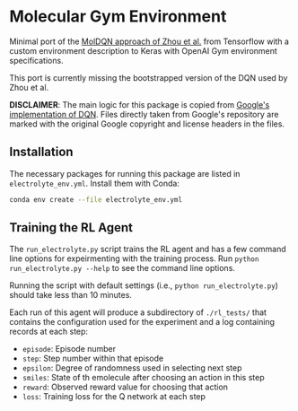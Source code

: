 # Molecular Gym Environment

Minimal port of the [MolDQN approach of Zhou et al.](http://www.nature.com/articles/s41598-019-47148-x) from Tensorflow with a custom environment description to Keras with OpenAI Gym environment specifications.

This port is currently missing the bootstrapped version of the DQN used by Zhou et al.

**DISCLAIMER**: The main logic for this package is copied from [Google's implementation of DQN](https://github.com/google-research/google-research/blob/master/mol_dqn/chemgraph/dqn/molecules.py). 
Files directly taken from Google's repository are marked with the original Google copyright and license headers in the files.

## Installation

The necessary packages for running this package are listed in `electrolyte_env.yml`.
Install them with Conda:

```bash
conda env create --file electrolyte_env.yml
```

## Training the RL Agent

The `run_electrolyte.py` script trains the RL agent and has a few command line options for expeirmenting with the training process.
Run `python run_electrolyte.py --help` to see the command line options.

Running the script with default settings (i.e., `python run_electrolyte.py`) should take less than 10 minutes.

Each run of this agent will produce a subdirectory of `./rl_tests/` that contains the configuration used for the experiment
and a log containing records at each step:

- `episode`: Episode number
- `step`: Step number within that episode
- `epsilon`: Degree of randomness used in selecting next step
- `smiles`: State of th emolecule after choosing an action in this step
- `reward`: Observed reward value for choosing that action
- `loss`: Training loss for the Q network at each step
